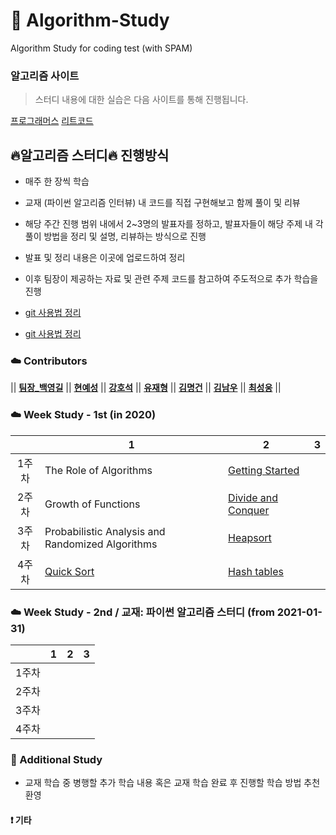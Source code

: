 # :tiger: Algorithm-Study
Algorithm Study for coding test (with SPAM)

### 알고리즘 사이트

> 스터디 내용에 대한 실습은 다음 사이트를 통해 진행됩니다.

[프로그래머스](https://programmers.co.kr/learn/challenges)
[리트코드](https://leetcode.com)

## :fire:알고리즘 스터디:fire: 진행방식

- 매주 한 장씩 학습 
- 교재 (파이썬 알고리즘 인터뷰) 내 코드를 직접 구현해보고 함께 풀이 및 리뷰
- 해당 주간 진행 범위 내에서 2~3명의 발표자를 정하고, 발표자들이 해당 주제 내 각 풀이 방법을 정리 및 설명, 리뷰하는 방식으로 진행
- 발표 및 정리 내용은 이곳에 업로드하여 정리
- 이후 팀장이 제공하는 자료 및 관련 주제 코드를 참고하여 주도적으로 추가 학습을 진행

- [git 사용법 정리](https://github.com/Dong-wook94/KNU-AlgorithmStudy/tree/master/Reference/Git%20%EA%B8%B0%EB%B3%B8%20%EC%82%AC%EC%9A%A9%EB%B2%95)
- [git 사용법 정리](https://backlog.com/git-tutorial/kr/) 


### :cloud: Contributors
|| **[팀장_백영길](https://github.com)** || **[현예성](https://github.com)** || **[강호석](https://github.com)** || **[유재형](https://github.com)**
|| **[김명건](https://github.com)**   || **[김남우](https://github.com)** || **[최성웅](https://github.com/ChoiSeongUng)** ||



### :cloud: Week Study - 1st (in 2020)

|        | 1                                                            | 2                                                            | 3                                                            |
| :----: | ------------------------------------------------------------ | ------------------------------------------------------------ | ------------------------------------------------------------ |
| 1주차  | The Role of Algorithms            | [Getting Started](https://programmers.co.kr/learn/courses/30/parts/12198)            |                                     |
| 2주차  | Growth of Functions               | [Divide and Conquer](https://programmers.co.kr/learn/courses/30/parts/12230)         |                                     |
| 3주차  | Probabilistic Analysis and Randomized Algorithms         | [Heapsort](https://programmers.co.kr/learn/courses/30/parts/12117)      |                 |
| 4주차  | [Quick Sort](https://programmers.co.kr/learn/courses/30/parts/12198) | [Hash tables](https://programmers.co.kr/learn/courses/30/parts/12077)  |             |

### :cloud: Week Study - 2nd / 교재: 파이썬 알고리즘 스터디 (from 2021-01-31)

|        | 1                                                            | 2                                                            | 3                                                            |
| :----: | ------------------------------------------------------------ | ------------------------------------------------------------ | ------------------------------------------------------------ |
| 1주차  |               |               |               |
| 2주차  |               |               |               |
| 3주차  |               |               |               |
| 4주차  |               |               |               |

                    

### :rainbow: Additional Study

- 교재 학습 중 병행할 추가 학습 내용 혹은 교재 학습 완료 후 진행할 학습 방법 추천 환영

#### :heavy_exclamation_mark: 기타
